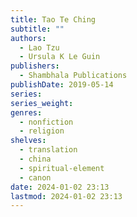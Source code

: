 ```yaml
---
title: Tao Te Ching
subtitle: ""
authors:
  - Lao Tzu
  - Ursula K Le Guin
publishers:
  - Shambhala Publications
publishDate: 2019-05-14
series: 
series_weight: 
genres:
  - nonfiction
  - religion
shelves:
  - translation
  - china
  - spiritual-element
  - canon
date: 2024-01-02 23:13
lastmod: 2024-01-02 23:13
---
```

